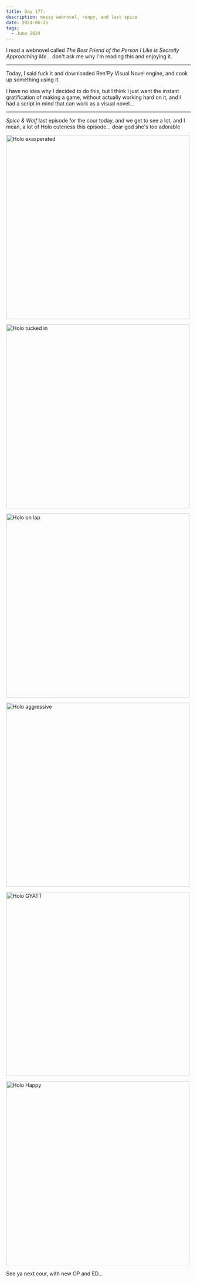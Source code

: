 ```yaml
---
title: Day 177.
description: messy webnovel, renpy, and last spice
date: 2024-06-25
tags: 
  - June 2024
---
```


I read a webnovel called *The Best Friend of the Person I Like is Secretly Approaching Me*... don't ask me why I'm reading this and enjoying it.

-----

Today, I said fuck it and downloaded Ren'Py Visual Novel engine, and cook up something using it.

I have no idea why I decided to do this, but I think I just want the instant gratification of making a game, without actually working hard on it, and I had a script in mind that can work as a visual novel...

-----

*Spice & Wolf* last episode for the cour today, and we get to see a lot, and I mean, a lot of Holo cuteness this episode... dear god she's too adorable

<a href="https://imgur.com/3njWnFk"><img src="https://i.imgur.com/3njWnFk.png" title="Holo exasperated" width="500px" alt="Holo exasperated"/></a>

<a href="https://imgur.com/9ZyBQYS"><img src="https://i.imgur.com/9ZyBQYS.png" title="Holo tucked in" width="500px" alt="Holo tucked in"/></a>

<a href="https://imgur.com/5aHLEdK"><img src="https://i.imgur.com/5aHLEdK.png" title="Holo on lap" width="500px" alt="Holo on lap"/></a>

<a href="https://imgur.com/cmsJN04"><img src="https://i.imgur.com/cmsJN04.png" title="Holo aggressive" width="500px" alt="Holo aggressive"/></a>

<a href="https://imgur.com/SC7HDz6"><img src="https://i.imgur.com/SC7HDz6.png" title="Holo GYATT" width="500px" alt="Holo GYATT"/></a>

<a href="https://imgur.com/biVaRzP"><img src="https://i.imgur.com/biVaRzP.png" title="Holo Happy" width="500px" alt="Holo Happy"/></a>

See ya next cour, with new OP and ED...
